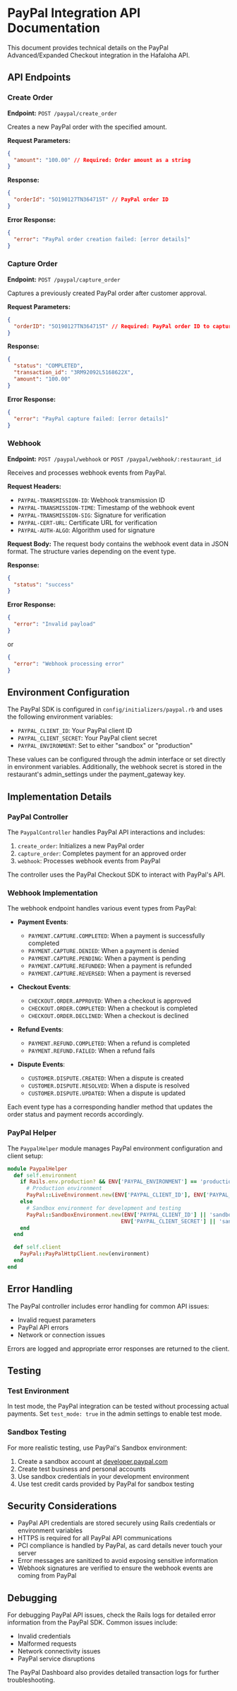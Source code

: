 # PayPal Integration API Documentation

This document provides technical details on the PayPal Advanced/Expanded Checkout integration in the Hafaloha API.

## API Endpoints

### Create Order

**Endpoint:** `POST /paypal/create_order`

Creates a new PayPal order with the specified amount.

**Request Parameters:**
```json
{
  "amount": "100.00" // Required: Order amount as a string
}
```

**Response:**
```json
{
  "orderId": "5O190127TN364715T" // PayPal order ID
}
```

**Error Response:**
```json
{
  "error": "PayPal order creation failed: [error details]"
}
```

### Capture Order

**Endpoint:** `POST /paypal/capture_order`

Captures a previously created PayPal order after customer approval.

**Request Parameters:**
```json
{
  "orderID": "5O190127TN364715T" // Required: PayPal order ID to capture
}
```

**Response:**
```json
{
  "status": "COMPLETED",
  "transaction_id": "3RM92092L5168622X",
  "amount": "100.00"
}
```

**Error Response:**
```json
{
  "error": "PayPal capture failed: [error details]"
}
```

### Webhook

**Endpoint:** `POST /paypal/webhook` or `POST /paypal/webhook/:restaurant_id`

Receives and processes webhook events from PayPal.

**Request Headers:**
- `PAYPAL-TRANSMISSION-ID`: Webhook transmission ID
- `PAYPAL-TRANSMISSION-TIME`: Timestamp of the webhook event
- `PAYPAL-TRANSMISSION-SIG`: Signature for verification
- `PAYPAL-CERT-URL`: Certificate URL for verification
- `PAYPAL-AUTH-ALGO`: Algorithm used for signature

**Request Body:**
The request body contains the webhook event data in JSON format. The structure varies depending on the event type.

**Response:**
```json
{
  "status": "success"
}
```

**Error Response:**
```json
{
  "error": "Invalid payload"
}
```
or
```json
{
  "error": "Webhook processing error"
}
```

## Environment Configuration

The PayPal SDK is configured in `config/initializers/paypal.rb` and uses the following environment variables:

- `PAYPAL_CLIENT_ID`: Your PayPal client ID
- `PAYPAL_CLIENT_SECRET`: Your PayPal client secret
- `PAYPAL_ENVIRONMENT`: Set to either "sandbox" or "production"

These values can be configured through the admin interface or set directly in environment variables. Additionally, the webhook secret is stored in the restaurant's admin_settings under the payment_gateway key.

## Implementation Details

### PayPal Controller

The `PaypalController` handles PayPal API interactions and includes:

1. `create_order`: Initializes a new PayPal order
2. `capture_order`: Completes payment for an approved order
3. `webhook`: Processes webhook events from PayPal

The controller uses the PayPal Checkout SDK to interact with PayPal's API.

### Webhook Implementation

The webhook endpoint handles various event types from PayPal:

- **Payment Events**:
  - `PAYMENT.CAPTURE.COMPLETED`: When a payment is successfully completed
  - `PAYMENT.CAPTURE.DENIED`: When a payment is denied
  - `PAYMENT.CAPTURE.PENDING`: When a payment is pending
  - `PAYMENT.CAPTURE.REFUNDED`: When a payment is refunded
  - `PAYMENT.CAPTURE.REVERSED`: When a payment is reversed

- **Checkout Events**:
  - `CHECKOUT.ORDER.APPROVED`: When a checkout is approved
  - `CHECKOUT.ORDER.COMPLETED`: When a checkout is completed
  - `CHECKOUT.ORDER.DECLINED`: When a checkout is declined

- **Refund Events**:
  - `PAYMENT.REFUND.COMPLETED`: When a refund is completed
  - `PAYMENT.REFUND.FAILED`: When a refund fails

- **Dispute Events**:
  - `CUSTOMER.DISPUTE.CREATED`: When a dispute is created
  - `CUSTOMER.DISPUTE.RESOLVED`: When a dispute is resolved
  - `CUSTOMER.DISPUTE.UPDATED`: When a dispute is updated

Each event type has a corresponding handler method that updates the order status and payment records accordingly.

### PayPal Helper

The `PaypalHelper` module manages PayPal environment configuration and client setup:

```ruby
module PaypalHelper
  def self.environment
    if Rails.env.production? && ENV['PAYPAL_ENVIRONMENT'] == 'production'
      # Production environment
      PayPal::LiveEnvironment.new(ENV['PAYPAL_CLIENT_ID'], ENV['PAYPAL_CLIENT_SECRET'])
    else
      # Sandbox environment for development and testing
      PayPal::SandboxEnvironment.new(ENV['PAYPAL_CLIENT_ID'] || 'sandbox-client-id', 
                                    ENV['PAYPAL_CLIENT_SECRET'] || 'sandbox-client-secret')
    end
  end

  def self.client
    PayPal::PayPalHttpClient.new(environment)
  end
end
```

## Error Handling

The PayPal controller includes error handling for common API issues:

- Invalid request parameters
- PayPal API errors
- Network or connection issues

Errors are logged and appropriate error responses are returned to the client.

## Testing

### Test Environment

In test mode, the PayPal integration can be tested without processing actual payments. Set `test_mode: true` in the admin settings to enable test mode.

### Sandbox Testing

For more realistic testing, use PayPal's Sandbox environment:

1. Create a sandbox account at [developer.paypal.com](https://developer.paypal.com)
2. Create test business and personal accounts
3. Use sandbox credentials in your development environment
4. Use test credit cards provided by PayPal for sandbox testing

## Security Considerations

- PayPal API credentials are stored securely using Rails credentials or environment variables
- HTTPS is required for all PayPal API communications
- PCI compliance is handled by PayPal, as card details never touch your server
- Error messages are sanitized to avoid exposing sensitive information
- Webhook signatures are verified to ensure the webhook events are coming from PayPal

## Debugging

For debugging PayPal API issues, check the Rails logs for detailed error information from the PayPal SDK. Common issues include:

- Invalid credentials
- Malformed requests
- Network connectivity issues
- PayPal service disruptions

The PayPal Dashboard also provides detailed transaction logs for further troubleshooting.
